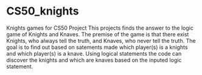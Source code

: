 # CS50_knights
 Knights games for CS50 Project
This projects finds the answer to the logic game of Knights and Knaves. The premise of the game is that there exist Knights, who always tell the truth, and Knaves, who never tell the truth. The goal is to find out based on satements made which player(s) is a knights and which player(s) is a knave. Using logical statements the code can discover the knights and which are knaves based on the inputed logic statement. 
